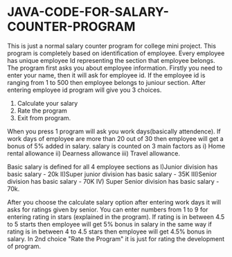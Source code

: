 # JAVA-CODE-FOR-SALARY-COUNTER-PROGRAM
This is just a normal salary counter program for college mini project. This program is completely based on identification of employee. Every employee has unique employee Id representing the section that employee belongs.
The program first asks you about employee information.
Firstly you need to enter your name, then it will ask for employee id.
If the employee id is ranging from 1 to 500 then employee belongs to juniour section.
After entering employee id program will give you 3 choices.
1. Calculate your salary
2. Rate the program
3. Exit from program.

When you press 1 program will ask you work days(basically attendence).
If work days of employee are more than 20 out of 30 then employee will get a bonus of 5% added in salary.
salary is counted on 3 main factors as
i) Home rental allowance
ii) Dearness allowance
iii) Travel allowance.

Basic salary is defined for all 4 employee sections as 
I)Junior division has  basic salary - 20k
II)Super junior division has basic salary - 35K
III)Senior division has basic salary - 70K
IV) Super Senior division has basic salary - 70k.

After you choose the calculate salary option after entering work days it will asks for ratings given by senior.
You can enter numbers from 1 to 9 for entering rating in stars  (explained in the program).
If rating is in between 4.5 to  5 starts then employee will get 5% bonus in salary in the same way if rating is in between 4 to 4.5 stars then employee will get 4.5% bonus in salary.
In 2nd choice "Rate the Program" it is just for rating the development of program.

